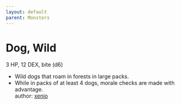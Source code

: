 ```yaml
---
layout: default
parent: Monsters 
--- 
```

# Dog, Wild
3 HP, 12 DEX, bite (d6)  
- Wild dogs that roam in forests in large packs.  
- While in packs of at least 4 dogs, morale checks are made with advantage.  
author: [xenio](https://xenioinabottle.blogspot.com/2021/02/classic-monsters-for-cairnito-part-1.html) 
